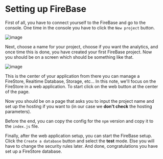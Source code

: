 # Setting up FireBase

First of all, you have to connect yourself to the FireBase and go to the console. One time in the console you have to click the ```New project``` button.

![image](https://user-images.githubusercontent.com/73474137/165373967-7075c4e9-fe7a-4fe1-b7c3-e8523e6c11f1.png)

Next, choose a name for your project, choose if you want the analytics, and once time this is done, you have created your first FireBase project. Now you should be on a screen
which should be something like that.

![image](https://user-images.githubusercontent.com/73474137/165374441-17bfba6e-157e-4de7-8e19-6bafae9b2b4e.png)

This is the center of your application from there you can manage a FireStore, Realtime Database, Storage, etc... In this note, we'll focus on the FireStore in a web application.
To start click on the web button at the center of the page.

Now you should be on a page that asks you to input the project name and set up the hosting if you want to (in our case we **don't check** the hosting parameters). 

Before the end, you can copy the config for the ```npm``` version and copy it to the ```index.js``` file.

Finally, after the web application setup, you can start the FireBase setup. Click the ```Create a database``` button and select the **test** mode. Else you will have to change the security rules later. And done, congratulations you have set up a FireStore database.
